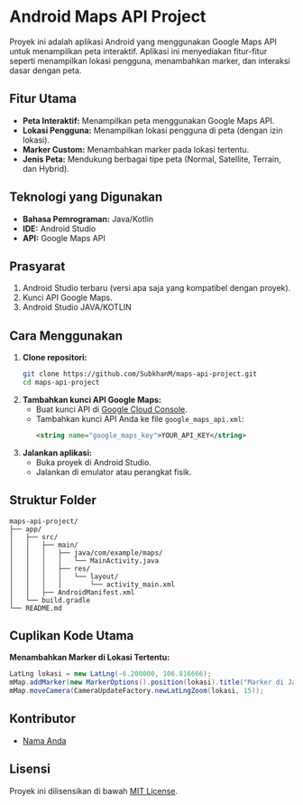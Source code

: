 # Android Maps API Project

Proyek ini adalah aplikasi Android yang menggunakan Google Maps API untuk menampilkan peta interaktif. Aplikasi ini menyediakan fitur-fitur seperti menampilkan lokasi pengguna, menambahkan marker, dan interaksi dasar dengan peta.

## Fitur Utama
- **Peta Interaktif:** Menampilkan peta menggunakan Google Maps API.  
- **Lokasi Pengguna:** Menampilkan lokasi pengguna di peta (dengan izin lokasi).  
- **Marker Custom:** Menambahkan marker pada lokasi tertentu.  
- **Jenis Peta:** Mendukung berbagai tipe peta (Normal, Satellite, Terrain, dan Hybrid).  

## Teknologi yang Digunakan
- **Bahasa Pemrograman:** Java/Kotlin  
- **IDE:** Android Studio  
- **API:** Google Maps API  

## Prasyarat
1. Android Studio terbaru (versi apa saja yang kompatibel dengan proyek).  
2. Kunci API Google Maps.  
3. Android Studio JAVA/KOTLIN 

## Cara Menggunakan
1. **Clone repositori:**
   ```bash
   git clone https://github.com/SubkhanM/maps-api-project.git
   cd maps-api-project
   ```
2. **Tambahkan kunci API Google Maps:**  
   - Buat kunci API di [Google Cloud Console](https://console.cloud.google.com/).  
   - Tambahkan kunci API Anda ke file `google_maps_api.xml`:
     ```xml
     <string name="google_maps_key">YOUR_API_KEY</string>
     ```
3. **Jalankan aplikasi:**  
   - Buka proyek di Android Studio.  
   - Jalankan di emulator atau perangkat fisik.  

## Struktur Folder
```
maps-api-project/
├── app/
│   ├── src/
│   │   ├── main/
│   │   │   ├── java/com/example/maps/
│   │   │   │   └── MainActivity.java
│   │   │   ├── res/
│   │   │   │   └── layout/
│   │   │   │       └── activity_main.xml
│   │   ├── AndroidManifest.xml
│   └── build.gradle
└── README.md
```

## Cuplikan Kode Utama
**Menambahkan Marker di Lokasi Tertentu:**  
```java
LatLng lokasi = new LatLng(-6.200000, 106.816666);
mMap.addMarker(new MarkerOptions().position(lokasi).title("Marker di Jakarta"));
mMap.moveCamera(CameraUpdateFactory.newLatLngZoom(lokasi, 15));
```

## Kontributor
- [Nama Anda](https://github.com/SubkhanM)  

## Lisensi
Proyek ini dilisensikan di bawah [MIT License](LICENSE).  
```
